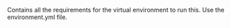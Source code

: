 Contains all the requirements for the virtual environment to run this. Use the environment.yml file.

